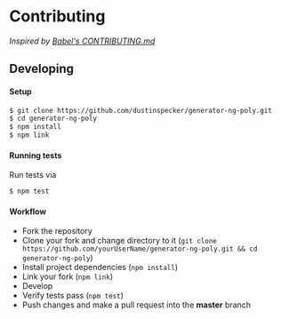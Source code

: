 # Contributing
*Inspired by [Babel's CONTRIBUTING.md](https://github.com/babel/babel/blob/master/CONTRIBUTING.md)*

## Developing

#### Setup

```sh
$ git clone https://github.com/dustinspecker/generator-ng-poly.git
$ cd generator-ng-poly
$ npm install
$ npm link
```

#### Running tests

Run tests via

```sh
$ npm test
```

#### Workflow

- Fork the repository
- Clone your fork and change directory to it (`git clone https://github.com/yourUserName/generator-ng-poly.git && cd generator-ng-poly`)
- Install project dependencies (`npm install`)
- Link your fork (`npm link`)
- Develop
- Verify tests pass (`npm test`)
- Push changes and make a pull request into the **master** branch
